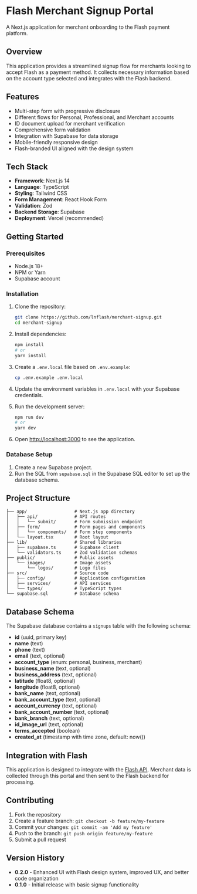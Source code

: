 # Flash Merchant Signup Portal

A Next.js application for merchant onboarding to the Flash payment platform.

## Overview

This application provides a streamlined signup flow for merchants looking to accept Flash as a payment method. It collects necessary information based on the account type selected and integrates with the Flash backend.

## Features

- Multi-step form with progressive disclosure
- Different flows for Personal, Professional, and Merchant accounts
- ID document upload for merchant verification
- Comprehensive form validation
- Integration with Supabase for data storage
- Mobile-friendly responsive design
- Flash-branded UI aligned with the design system

## Tech Stack

- **Framework**: Next.js 14
- **Language**: TypeScript
- **Styling**: Tailwind CSS
- **Form Management**: React Hook Form
- **Validation**: Zod
- **Backend Storage**: Supabase
- **Deployment**: Vercel (recommended)

## Getting Started

### Prerequisites

- Node.js 18+ 
- NPM or Yarn
- Supabase account

### Installation

1. Clone the repository:
   ```bash
   git clone https://github.com/lnflash/merchant-signup.git
   cd merchant-signup
   ```

2. Install dependencies:
   ```bash
   npm install
   # or
   yarn install
   ```

3. Create a `.env.local` file based on `.env.example`:
   ```bash
   cp .env.example .env.local
   ```

4. Update the environment variables in `.env.local` with your Supabase credentials.

5. Run the development server:
   ```bash
   npm run dev
   # or
   yarn dev
   ```

6. Open [http://localhost:3000](http://localhost:3000) to see the application.

### Database Setup

1. Create a new Supabase project.
2. Run the SQL from `supabase.sql` in the Supabase SQL editor to set up the database schema.

## Project Structure

```
├── app/                  # Next.js app directory
│   ├── api/              # API routes
│   │   └── submit/       # Form submission endpoint
│   ├── form/             # Form pages and components
│   │   └── components/   # Form step components 
│   └── layout.tsx        # Root layout
├── lib/                  # Shared libraries
│   ├── supabase.ts       # Supabase client
│   └── validators.ts     # Zod validation schemas
├── public/               # Public assets
│   └── images/           # Image assets
│       └── logos/        # Logo files
├── src/                  # Source code
│   ├── config/           # Application configuration
│   ├── services/         # API services
│   └── types/            # TypeScript types
└── supabase.sql          # Database schema
```

## Database Schema

The Supabase database contains a `signups` table with the following schema:

- **id** (uuid, primary key)
- **name** (text)
- **phone** (text)
- **email** (text, optional)
- **account_type** (enum: personal, business, merchant)
- **business_name** (text, optional)
- **business_address** (text, optional)
- **latitude** (float8, optional)
- **longitude** (float8, optional)
- **bank_name** (text, optional)
- **bank_account_type** (text, optional)
- **account_currency** (text, optional)
- **bank_account_number** (text, optional)
- **bank_branch** (text, optional)
- **id_image_url** (text, optional)
- **terms_accepted** (boolean)
- **created_at** (timestamp with time zone, default: now())

## Integration with Flash

This application is designed to integrate with the [Flash API](https://github.com/lnflash/flash). Merchant data is collected through this portal and then sent to the Flash backend for processing.

## Contributing

1. Fork the repository
2. Create a feature branch: `git checkout -b feature/my-feature`
3. Commit your changes: `git commit -am 'Add my feature'`
4. Push to the branch: `git push origin feature/my-feature`
5. Submit a pull request

## Version History

- **0.2.0** - Enhanced UI with Flash design system, improved UX, and better code organization
- **0.1.0** - Initial release with basic signup functionality